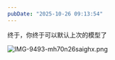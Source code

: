 ```yaml
---
pubDate: "2025-10-26 09:13:54"
---
```


终于，你终于可以默认上次的模型了

![IMG-9493-mh70n26saighx.png](https://cdn.jsdelivr.net/gh/SUNSIR007/picx-images-hosting@master/images/2025/10/IMG-9493-mh70n26saighx.png)
